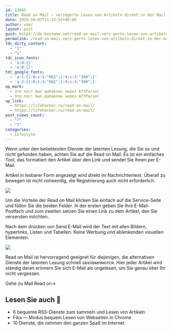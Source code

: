 ```yaml
---
id: 13045
title: Read on Mail — verzögerte Lesen von Artikeln direkt in der Mail
date: 2019-10-07T11:33:52+00:00
author: user
layout: post
guid: https://de.bestwow.net/read-on-mail-verz-gerte-lesen-von-artikeln-direkt-in-der-mail/
permalink: /read-on-mail-verz-gerte-lesen-von-artikeln-direkt-in-der-mail/
tdc_dirty_content:
  - "1"
  - "1"
tdc_icon_fonts:
  - 'a:0:{}'
  - 'a:0:{}'
tdc_google_fonts:
  - 'a:2:{i:0;s:3:"662";i:4;s:3:"394";}'
  - 'a:2:{i:0;s:3:"662";i:4;s:3:"394";}'
ap_mark:
  - Это пост был добавлен через AftParser
  - Это пост был добавлен через AftParser
ap_link:
  - https://lifehacker.ru/read-on-mail/
  - https://lifehacker.ru/read-on-mail/
post_views_count:
  - "7"
  - "7"
categories:
  - Lifestyle
---
```

Wenn unter den beliebtesten Dienste der latenten Lesung, die Sie so und nicht gefunden haben, achten Sie auf die Read on Mail. Es ist ein einfaches Tool, das formatiert den Artikel über den Link und sendet Sie Ihnen per E-Mail.

Artikel in lesbarer Form angezeigt wird direkt im Nachrichtentext. Überall zu bewegen ist nicht notwendig, die Registrierung auch nicht erforderlich.

![](https://de.bestwow.net/wp-content/uploads/2019/10/read-on-mail-otlozhennoe-chtenie-lyubyh-statey-pryamo-v-pochte-1.jpg) 

Um die Vorteile der Read on Mail klicken Sie einfach auf die Service-Seite und füllen Sie die beiden Felder. In der ersten geben Sie Ihre E-Mail-Postfach und zum zweiten setzen Sie einen Link zu dem Artikel, den Sie versenden möchten.

Nach dem drücken von Send E-Mail wird der Text mit allen Bildern, hyperlinks, Listen und Tabellen. Keine Werbung und ablenkenden visuellen Elementen.

![](https://de.bestwow.net/wp-content/uploads/2019/10/read-on-mail-otlozhennoe-chtenie-lyubyh-statey-pryamo-v-pochte-2.jpg) 

Read on Mail ist hervorragend geeignet für diejenigen, die alternativen Dienste der latenten Lesung schnell захламляются. Hier jeder Artikel wird ständig daran erinnern Sie sich E-Mail als ungelesen, um Sie genau über Ihr nicht vergessen.

Gehe zu Mail Read on→

<div>
  <h2 class="read-also__title">
    <span>Lesen Sie auch</span> <span>🧐 </span>
  </h2>
  
  <ul class="read-also__list">
    <li>
      6 bequeme RSS-Dienste zum sammeln und Lesen von Artikeln
    </li>
    <li>
      Fika — Modus bequem Lesen von Webseiten in Chrome
    </li>
    <li>
      10 Dienste, die nehmen den ganzen Spaß im Internet
    </li>
  </ul>
</div>